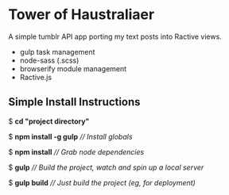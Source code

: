 # Tower of Haustraliaer

A simple tumblr API app porting my text posts into Ractive views.

- gulp task management
- node-sass (.scss)
- browserify module management
- Ractive.js

## Simple Install Instructions

$ **cd "project directory"**

$ **npm install -g gulp** _// Install globals_

$ **npm install** _// Grab node dependencies_

$ **gulp** _// Build the project, watch and spin up a local server_

$ **gulp build** _// Just build the project (eg, for deployment)_
